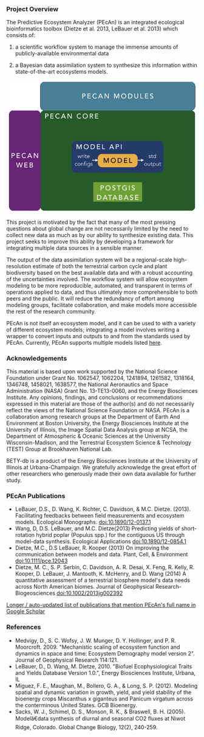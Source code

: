 ### Project Overview 
The Predictive Ecosystem Analyzer (PEcAn) is an integrated ecological bioinformatics toolbox (Dietze et al. 2013, LeBauer et al. 2013) which consists of: 

1) a scientific workflow system to manage the immense amounts of publicly-available environmental data

2) a Bayesian data assimilation system to synthesize this information within state-of-the-art ecosystems models.

![](/assets/PEcAn_Components.jpeg)

This project is motivated by the fact that many of the most pressing questions about global change are not necessarily limited by the need to collect new data as much as by our ability to synthesize existing data. This project seeks to improve this ability by developing a framework for integrating multiple data sources in a sensible manner.

The output of the data assimilation system will be a regional-scale high-resolution estimate of both the terrestrial carbon cycle and plant biodiversity based on the best available data and with a robust accounting of the uncertainties involved. The workflow system will allow ecosystem modeling to be more reproducible, automated, and transparent in terms of operations applied to data, and thus ultimately more comprehensible to both peers and the public. It will reduce the redundancy of effort among modeling groups, facilitate collaboration, and make models more accessible the rest of the research community.

PEcAn is not itself an ecosystem model, and it can be used to with a variety of different ecosystem models; integrating a model involves writing a wrapper to convert inputs and outputs to and from the standards used by PEcAn. Currently, PEcAn supports multiple models listed [here](models/index.md).




### Acknowledgements

This material is based upon work supported by the National Science Foundation under Grant No. 1062547, 1062204, 1241894, 1261582, 1318164, 1346748, 1458021, 1638577, the National Aeronautics and Space Administration (NASA) Grant No. 13-TE13-0060, and the Energy Biosciences Institute. Any opinions, findings, and conclusions or recommendations expressed in this material are those of the author(s) and do not necessarily reflect the views of the National Science Foundation or NASA. PEcAn is a collaboration among research groups at the Department of Earth And Environment at Boston University, the Energy Biosciences Institute at the University of Illinois, the Image Spatial Data Analysis group at NCSA, the Department of Atmospheric & Oceanic Sciences at the University Wisconsin-Madison, and the Terrestrial Ecosystem Science & Technology (TEST) Group at Brookhaven National Lab.

BETY-db is a product of the Energy Biosciences Institute at the University of Illinois at Urbana-Champaign. We gratefully acknowledge the great effort of other researchers who generously made their own data available for further study.

### PEcAn Publications 

* LeBauer, D.S., D. Wang, K. Richter, C. Davidson, & M.C. Dietze. (2013). Facilitating feedbacks between field measurements and ecosystem models. Ecological Monographs. [doi:10.1890/12-0137.1](http://dx.doi.org/10.1890/12-0137.1)
* Wang, D, D.S. LeBauer, and M.C. Dietze(2013) Predicting yields of short-rotation hybrid poplar (Populus spp.) for the contiguous US through model-data synthesis. Ecological Applications [doi:10.1890/12-0854.1](http://dx.doi.org/10.1890/12-0854.1)
* Dietze, M.C., D.S LeBauer, R. Kooper (2013) On improving the communication between models and data. Plant, Cell, & Environment [doi:10.1111/pce.12043](http://dx.doi.org/10.1111/pce.12043)
* Dietze, M. C., S. P. Serbin, C. Davidson, A. R. Desai, X. Feng, R. Kelly, R. Kooper, D. LeBauer, J. Mantooth, K. McHenry, and D. Wang (2014) A quantitative assessment of a terrestrial biosphere model's data needs across North American biomes. Journal of Geophysical Research-Biogeosciences [doi:10.1002/2013jg002392](http://dx.doi.org/10.1002/2013jg002392)

 [Longer / auto-updated list of publications that mention PEcAn's full name in Google Scholar](https://scholar.google.com/scholar?start=0&q="predictive+ecosystem+analyzer+PEcAn")


### References

*    Medvigy, D., S. C. Wofsy, J. W. Munger, D. Y. Hollinger, and P. R. Moorcroft. 2009. "Mechanistic scaling of ecosystem function and dynamics in space and time: Ecosystem Demography model version 2". Journal of Geophysical Research 114:121.
*    LeBauer, D., D. Wang, M. Dietze, 2010. "Biofuel Ecophysiological Traits and Yields Database Version 1.0.", Energy Biosciences Institute, Urbana, IL
*    Miguez, F. E., Maughan, M., Bollero, G. A., & Long, S. P. (2012). Modeling spatial and dynamic variation in growth, yield, and yield stability of the bioenergy crops Miscanthus x giganteus and Panicum virgatum across the conterminous United States. GCB Bioenergy.
*    Sacks, W. J., Schimel, D. S., Monson, R. K., & Braswell, B. H. (2005). Modelâ€data synthesis of diurnal and seasonal CO2 fluxes at Niwot Ridge, Colorado. Global Change Biology, 12(2), 240-259.